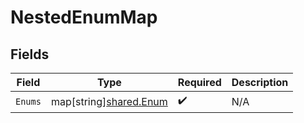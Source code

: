 # NestedEnumMap


## Fields

| Field                                                        | Type                                                         | Required                                                     | Description                                                  |
| ------------------------------------------------------------ | ------------------------------------------------------------ | ------------------------------------------------------------ | ------------------------------------------------------------ |
| `Enums`                                                      | map[string][shared.Enum](../../../pkg/models/shared/enum.md) | :heavy_check_mark:                                           | N/A                                                          |